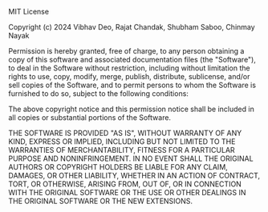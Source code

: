 MIT License

Copyright (c) 2024 Vibhav Deo, Rajat Chandak, Shubham Saboo, Chinmay Nayak

Permission is hereby granted, free of charge, to any person obtaining a copy
of this software and associated documentation files (the "Software"), to deal
in the Software without restriction, including without limitation the rights
to use, copy, modify, merge, publish, distribute, sublicense, and/or sell
copies of the Software, and to permit persons to whom the Software is
furnished to do so, subject to the following conditions:

The above copyright notice and this permission notice shall be included in all
copies or substantial portions of the Software.

THE SOFTWARE IS PROVIDED "AS IS", WITHOUT WARRANTY OF ANY KIND, EXPRESS OR
IMPLIED, INCLUDING BUT NOT LIMITED TO THE WARRANTIES OF MERCHANTABILITY,
FITNESS FOR A PARTICULAR PURPOSE AND NONINFRINGEMENT. IN NO EVENT SHALL THE
 ORIGINAL AUTHORS OR COPYRIGHT HOLDERS BE LIABLE FOR ANY CLAIM, DAMAGES, OR 
 OTHER LIABILITY, WHETHER IN AN ACTION OF CONTRACT, TORT, OR OTHERWISE, 
 ARISING FROM, OUT OF, OR IN CONNECTION WITH THE ORIGINAL SOFTWARE OR THE USE
  OR OTHER DEALINGS IN THE ORIGINAL SOFTWARE OR THE NEW EXTENSIONS.